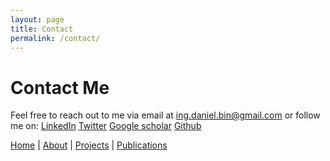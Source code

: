 ```yaml
---
layout: page
title: Contact
permalink: /contact/
---
```


# Contact Me

Feel free to reach out to me via email at ing.daniel.bin@gmail.com 
or follow me on:
 [LinkedIn](https://www.linkedin.com/in/daniel-flores-araiza-92018728/)
 [Twitter](https://twitter.com/Delfox29)
 [Google scholar](https://scholar.google.com/citations?user=p9c3YKsAAAAJ)
 [Github](https://github.com/DanielF29)

[Home](/) | [About](/about) | [Projects](/projects) | [Publications](/publications) 

